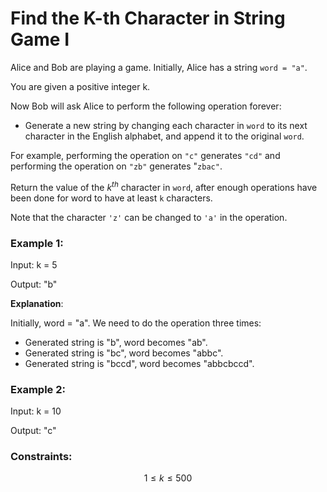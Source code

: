 # Find the K-th Character in String Game I

Alice and Bob are playing a game. Initially, Alice has a string ```word = "a"```.

You are given a positive integer k.

Now Bob will ask Alice to perform the following operation forever:

 - Generate a new string by changing each character in ```word``` to its next character in the English alphabet, and append it to the original ```word```.

For example, performing the operation on ```"c"``` generates ```"cd"``` and performing the operation on ```"zb"``` generates "```zbac"```.

Return the value of the $k^{th}$ character in ```word```, after enough operations have been done for word to have at least ```k``` characters.

Note that the character ```'z'``` can be changed to ```'a'``` in the operation.

### Example 1:
Input: k = 5

Output: "b"

**Explanation**:

Initially, word = "a". We need to do the operation three times:

 - Generated string is "b", word becomes "ab".
 -  Generated string is "bc", word becomes "abbc".
 - Generated string is "bccd", word becomes "abbcbccd".

### Example 2:

Input: k = 10

Output: "c"

 

### Constraints:
$$
1 \le k \le 500
$$